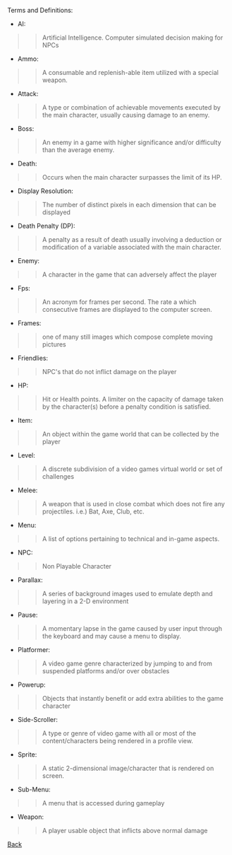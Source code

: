 Terms and Definitions:

  * AI:
> > Artificial Intelligence. Computer simulated decision making for NPCs
  * Ammo:
> > A consumable and replenish-able item utilized with a special weapon.
  * Attack:
> > A type or combination of achievable movements executed by the main character, usually
> > causing damage to an enemy.
  * Boss:
> > An enemy in a game with higher significance and/or difficulty than the average enemy.
  * Death:
> > Occurs when the main character surpasses the limit of its HP.
  * Display Resolution:
> > The number of distinct pixels in each dimension that can be displayed
  * Death Penalty (DP):
> > A penalty as a result of death usually involving a deduction or modification of a
> > variable associated with the main character.
  * Enemy:
> > A character in the game that can adversely affect the player
  * Fps:
> > An acronym for frames per second. The rate a which consecutive frames are displayed
> > to the computer screen.
  * Frames:
> > one of many still images which compose complete moving pictures
  * Friendlies:
> > NPC's that do not inflict damage on the player
  * HP:
> > Hit or Health points. A limiter on the capacity of damage taken by the character(s)
> > before a penalty condition is satisfied.
  * Item:
> > An object within the game world that can be collected by the player
  * Level:
> > A discrete subdivision of a video games virtual world or set of challenges
  * Melee:
> > A weapon that is used in close combat which does not fire any projectiles. i.e.) Bat,
> > Axe, Club, etc.
  * Menu:
> > A list of options pertaining to technical and in-game aspects.
  * NPC:
> > Non Playable Character
  * Parallax:
> > A series of background images used to emulate depth and layering in a 2-D environment
  * Pause:
> > A momentary lapse in the game caused by user input through the keyboard and may cause
> > a menu to display.
  * Platformer:
> > A video game genre characterized by jumping to and from suspended platforms and/or
> > over obstacles
  * Powerup:
> > Objects that instantly benefit or add extra abilities to the game character
  * Side-Scroller:
> > A type or genre of video game with all or most of the content/characters being
> > rendered in a profile view.
  * Sprite:
> > A static 2-dimensional image/character that is rendered on screen.
  * Sub-Menu:
> > A menu that is accessed during gameplay
  * Weapon:
> > A player usable object that inflicts above normal damage

[Back](Requirements.md)
